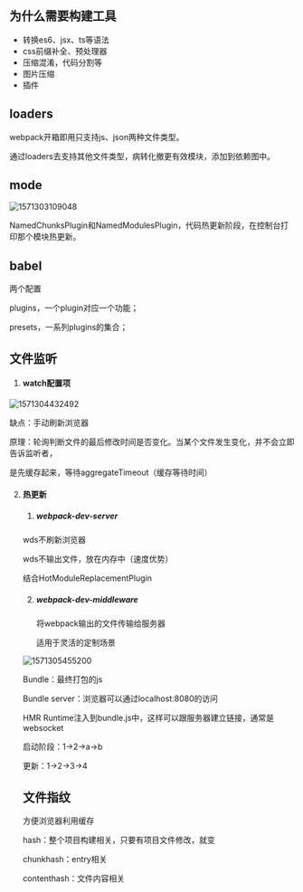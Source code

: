 ## 为什么需要构建工具

- 转换es6、jsx、ts等语法
- css前缀补全、预处理器
- 压缩混淆，代码分割等
- 图片压缩
- 插件



## loaders

webpack开箱即用只支持js、json两种文件类型。

通过loaders去支持其他文件类型，病转化撤更有效模块，添加到依赖图中。



## mode

![1571303109048](D:\testProjects\gitbook\frontendbook\_assets\image\1571303109048.png)

NamedChunksPlugin和NamedModulesPlugin，代码热更新阶段，在控制台打印那个模块热更新。



## babel

两个配置

plugins，一个plugin对应一个功能；

presets，一系列plugins的集合；



## 文件监听

1. #### watch配置项

![1571304432492](D:\testProjects\gitbook\frontendbook\_assets\image\1571304432492.png)

缺点：手动刷新浏览器

原理：轮询判断文件的最后修改时间是否变化。当某个文件发生变化，并不会立即告诉监听者，

是先缓存起来，等待aggregateTimeout（缓存等待时间）



2. #### 热更新

   1. ##### webpack-dev-server

   wds不刷新浏览器

   wds不输出文件，放在内存中（速度优势）

   结合HotModuleReplacementPlugin

   2. ##### webpack-dev-middleware

      将webpack输出的文件传输给服务器

      适用于灵活的定制场景

   

   ![1571305455200](D:\testProjects\gitbook\frontendbook\_assets\image\1571305455200.png)

   Bundle：最终打包的js

   Bundle server：浏览器可以通过localhost:8080的访问

   HMR Runtime注入到bundle.js中，这样可以跟服务器建立链接，通常是websocket

   

   启动阶段：1->2->a->b

   更新：1->2->3->4

   

   

   ## 文件指纹

   方便浏览器利用缓存

   hash：整个项目构建相关，只要有项目文件修改，就变

   chunkhash：entry相关

   contenthash：文件内容相关

   

   

   

   

   

   

   

   

   

   

   

   

   

   

   

   

   

   

   

   

   

   

   

